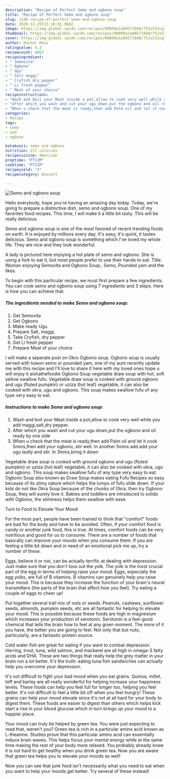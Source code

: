 ```yaml
---
description: "Recipe of Perfect Semo and ogbono soup"
title: "Recipe of Perfect Semo and ogbono soup"
slug: 2146-recipe-of-perfect-semo-and-ogbono-soup
date: 2020-12-25T23:18:01.968Z
image: https://img-global.cpcdn.com/recipes/00899a1a09571048/751x532cq70/semo-and-ogbono-soup-recipe-main-photo.jpg
thumbnail: https://img-global.cpcdn.com/recipes/00899a1a09571048/751x532cq70/semo-and-ogbono-soup-recipe-main-photo.jpg
cover: https://img-global.cpcdn.com/recipes/00899a1a09571048/751x532cq70/semo-and-ogbono-soup-recipe-main-photo.jpg
author: Hunter Moss
ratingvalue: 4.2
reviewcount: 4867
recipeingredient:
- " Semovita"
- " Ogbono"
- " Ugu"
- " Salt maggi"
- " Cryfish dry pepper"
- " Li fresh pepper"
- " Meat of your choice"
recipeinstructions:
- "Wash and boil your Meat inside a pot,allow to cook very well while you add maggi,salt,dry pepper."
- "After which you wash and cut your ugu down,put the ogbono and oil ready by one side"
- "When u check that the meat is ready,then add Palm oil and let it cook 5mins,then add your ogbono, stir well. In another 5mins add add your ugu lastly and stir. In 3mins,bring it down"
categories:
- Recipe
tags:
- semo
- and
- ogbono

katakunci: semo and ogbono 
nutrition: 217 calories
recipecuisine: American
preptime: "PT13M"
cooktime: "PT31M"
recipeyield: "3"
recipecategory: Dessert

---
```



![Semo and ogbono soup](https://img-global.cpcdn.com/recipes/00899a1a09571048/751x532cq70/semo-and-ogbono-soup-recipe-main-photo.jpg)

Hello everybody, hope you're having an amazing day today. Today, we're going to prepare a distinctive dish, semo and ogbono soup. One of my favorites food recipes. This time, I will make it a little bit tasty. This will be really delicious.

Semo and ogbono soup is one of the most favored of recent trending foods on earth. It is enjoyed by millions every day. It's easy, it's quick, it tastes delicious. Semo and ogbono soup is something which I've loved my whole life. They are nice and they look wonderful.

A lady is pictured here enjoying a hot plate of semo and ogbono. She is using a fork to eat it, but most people prefer to use their hands to eat. Title: Woman enjoying Semovita and Ogbono Soup;. Semo, Pounded yam and the likes.


To begin with this particular recipe, we must first prepare a few ingredients. You can cook semo and ogbono soup using 7 ingredients and 3 steps. Here is how you can achieve that.

<!--inarticleads1-->

##### The ingredients needed to make Semo and ogbono soup:

1. Get  Semovita
1. Get  Ogbono
1. Make ready  Ugu
1. Prepare  Salt, maggi,
1. Take  Cryfish, dry pepper
1. Get  Li fresh pepper
1. Prepare  Meat of your choice


I will make a seperate post on Okro Ogbono soup. Ogbono soup is usually served with tuwon semo or pounded yam, one of my aunt recently update me with this recipe and I&#39;ll love to share it here with my loved ones hope u will enjoy it aishathefoodie Ogbono Soup vegetable draw soup with hot, soft yellow swallow fufu. Vegetable draw soup is cooked with ground ogbono and ugu (fluted pumpkin) or uziza (hot leaf) vegetable, it can also be cooked with okra, ugu and ogbono. This soup makes swallow fufu of any type very easy to eat. 

<!--inarticleads2-->

##### Instructions to make Semo and ogbono soup:

1. Wash and boil your Meat inside a pot,allow to cook very well while you add maggi,salt,dry pepper.
1. After which you wash and cut your ugu down,put the ogbono and oil ready by one side
1. When u check that the meat is ready,then add Palm oil and let it cook 5mins,then add your ogbono, stir well. In another 5mins add add your ugu lastly and stir. In 3mins,bring it down


Vegetable draw soup is cooked with ground ogbono and ugu (fluted pumpkin) or uziza (hot leaf) vegetable, it can also be cooked with okra, ugu and ogbono. This soup makes swallow fufu of any type very easy to eat. Ogbono Soup also known as Draw Soup makes eating Fufu Recipes so easy because of its slimy nature which helps the lumps of fufu slide down. If your kids do not like Okra Soup because of the chunks of Okra, then try Ogbono Soup, they will surely love it. Babies and toddlers are introduced to solids with Ogbono, the sliminess helps them swallow with ease. 

Turn to Food to Elevate Your Mood


For the most part, people have been trained to think that "comfort" foods are bad for the body and have to be avoided. Often, if your comfort food is candy or another junk food, this is true. At times, comfort foods can be very nutritious and good for us to consume. There are a number of foods that basically can improve your moods when you consume them. If you are feeling a little bit down and in need of an emotional pick me up, try a number of these.

Eggs, believe it or not, can be actually terrific at dealing with depression. Just make sure that you don't toss out the yolk. The yolk is the most crucial part of the egg in terms of helping raise your mood. Eggs, especially the egg yolks, are full of B vitamins. B vitamins can genuinely help you raise your mood. This is because they increase the function of your brain's neural transmitters (the parts of the brain that affect how you feel). Try eating a couple of eggs to cheer up!

Put together several trail mix of nuts or seeds. Peanuts, cashews, sunflower seeds, almonds, pumpkin seeds, etc are all fantastic for helping to elevate your mood. This is possible because these foods are high in magnesium which increases your production of serotonin. Serotonin is a feel-good chemical that tells the brain how to feel at any given moment. The more of it you have, the better you are going to feel. Not only that but nuts, particularly, are a fantastic protein source.

Cold water fish are great for eating if you want to combat depression. Herring, trout, tuna, wild salmon, and mackerel are all high in omega-3 fatty acids and DHA. These are two things that really help the grey matter in your brain run a lot better. It's the truth: eating tuna fish sandwiches can actually help you overcome your depression. 

It's not difficult to fight your bad mood when you eat grains. Quinoa, millet, teff and barley are all really wonderful for helping increase your happiness levels. These foods can help you feel full for longer too, helping you feel better. It's not difficult to feel a little bit off when you feel hungry! These grains can help your mood elevate since it's not at all hard for your body to digest them. These foods are easier to digest than others which helps kick start a rise in your blood glucose which in turn brings up your mood to a happier place.

Your mood can truly be helped by green tea. You were just expecting to read that, weren't you? Green tea is rich in a particular amino acid known as L-theanine. Studies prove that this particular amino acid can essentially induce brain waves. This helps focus your mental energy while at the same time making the rest of your body more relaxed. You probably already knew it is not hard to get healthy when you drink green tea. Now you are aware that green tea helps you to elevate your moods as well!

Now you can see that junk food isn't necessarily what you need to eat when you want to help your moods get better. Try several of these instead!

